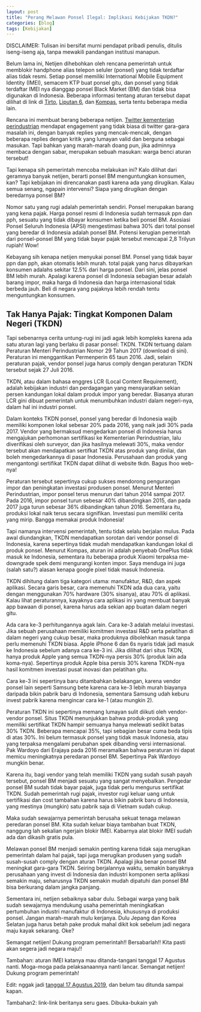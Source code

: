 ```yaml
---
layout: post
title: "Perang Melawan Ponsel Ilegal: Implikasi Kebijakan TKDN?"
categories: [blog]
tags: [Kebijakan]
---
```


DISCLAIMER: Tulisan ini bersifat murni pendapat pribadi penulis, ditulis iseng-iseng aja, tanpa mewakili pandangan institusi manapun.

Belum lama ini, Netijen dihebohkan oleh rencana pemerintah untuk memblokir handphone alias telepon seluler (ponsel) yang tidak terdaftar alias tidak resmi. Setiap ponsel memiliki International Mobile Equipment Identity (IMEI), semacem KTP buat ponsel gitu, dan ponsel yang tidak terdaftar IMEI nya dianggap ponsel Black Market (BM) dan tidak bisa digunakan di Indonesia. Beberapa informasi tentang aturan tersebut dapat dilihat di link di [Tirto](https://tirto.id/di-balik-rencana-pemerintah-akan-blokir-gawai-dari-black-market-edta), [Liputan 6](https://www.liputan6.com/tekno/read/4007657/ponsel-bm-rugikan-negara-rp-28-triliun-per-tahun?related=dable&utm_expid=.9Z4i5ypGQeGiS7w9arwTvQ.1&utm_referrer=https%3A%2F%2Fwww.google.com%2F), dan [Kompas](https://tekno.kompas.com/read/2019/07/01/11361347/rencana-blokir-ponsel-bm-di-indonesia-semakin-menguat?page=all), serta tentu beberapa media lain.

Rencana ini membuat berang beberapa netijen. [Twitter kementerian perindustrian](https://twitter.com/Kemenperin_RI/status/1148517393527795713?s=09) mendapat engagement yang tidak biasa di twitter gara-gara masalah ini, dengan banyak replies yang mencak-mencak, dengan beberapa replies dengan kritik yang lumayan valid dan berguna sebagai masukan. Tapi bahkan yang marah-marah doang pun, jika adminnya membaca dengan sabar, merupakan sebuah masukan: warga benci aturan tersebut!

Tapi kenapa sih pemerintah mencoba melakukan ini? Kalo dilihat dari geramnya banyak netijen, berarti ponsel BM menguntungkan konsumen, kan? Tapi kebijakan ini direncanakan pasti karena ada yang dirugikan. Kalau semua senang, ngapain intervensi? Siapa yang dirugikan dengan beredarnya ponsel BM?

Nomor satu yang rugi adalah pemerintah sendiri. Ponsel merupakan barang yang kena pajak. Harga ponsel resmi di Indonesia sudah termasuk ppn dan pph, sesuatu yang tidak dibayar konsumen ketika beli ponsel BM. Asosiasi Ponsel Seluruh Indonesia (APSI) mengestimasi bahwa 30% dari total ponsel yang beredar di Indonesia adalah ponsel BM. Potensi kerugian pemerintah dari ponsel-ponsel BM yang tidak bayar pajak tersebut mencapai 2,8 Trilyun rupiah! Wow!

Kebayang sih kenapa netijen menyukai ponsel BM. Ponsel yang tidak bayar ppn dan pph, akan otomatis lebih murah. total pajak yang harus dibayarkan konsumen adalahs sekitar 12.5% dari harga ponsel. Dari sini, jelas ponsel BM lebih murah. Apalagi karena ponsel di Indonesia sebagian besar adalah barang impor, maka harga di Indonesia dan harga internasional tidak berbeda jauh. Beli di negara yang pajaknya lebih rendah tentu menguntungkan konsumen.

## Tak Hanya Pajak: Tingkat Komponen Dalam Negeri (TKDN)

Tapi sebenarnya cerita untung-rugi ini jadi agak lebih kompleks karena ada satu aturan lagi yang berlaku di pasar ponsel: TKDN. TKDN tertuang dalam Peraturan Menteri Perindustrian Nomor 29 Tahun 2017 (download di sini). Peraturan ini menggantikan Permenperin 65 taun 2016. Jadi, selain peraturan pajak, vendor ponsel juga harus comply dengan peraturan TKDN tersebut sejak 27 Juli 2016.

TKDN, atau dalam bahasa enggres LCR (Local Content Requirement), adalah kebijakan industri dan perdagangan yang mensyaratkan sekian persen kandungan lokal dalam produk impor yang beredar. Biasanya aturan LCR gini dibuat pemerintah untuk menumbuhkan industri dalam negeri-nya, dalam hal ini industri ponsel.

Dalam konteks TKDN ponsel, ponsel yang beredar di Indonesia wajib memiliki komponen lokal sebesar 20% pada 2016, yang naik jadi 30% pada 2017. Vendor yang bermaksud mengedarkan ponsel di Indonesia harus mengajukan perhomonan sertifikasi ke Kementerian Perindustrian, lalu diverifikasi oleh surveyor, dan jika hasilnya melewati 30%, maka vendor tersebut akan mendapatkan sertifkat TKDN atas produk yang dinilai, dan boleh mengedarkannya di pasar Indonesia. Perusahaan dan produk yang mengantongi sertifikat TKDN dapat dilihat di website tkdn. Bagus lhoo web-nya!

Peraturan tersebut sepertinya cukup sukses mendorong pengurangan impor dan peningkatan investasi produsen ponsel. Menurut Menteri Perindustrian, impor ponsel terus menurun dari tahun 2014 sampai 2017. Pada 2016, impor ponsel turun sebesar 40% dibandingkan 2015, dan pada 2017 juga turun sebesar 36% dibandingkan tahun 2016. Sementara itu, produksi lokal naik terus secara signifikan. Investasi pun memiliki cerita yang mirip. Bangga memakai produk Indonesia!

Tapi namanya intervensi pemerintah, tentu tidak selalu berjalan mulus. Pada awal diundangkan, TKDN mendapatkan sorotan dari vendor ponsel di Indonesia, karena sepertinya tidak mudah mendapatkan kandungan lokal di produk ponsel. Menurut Kompas, aturan ini adalah penyebab OnePlus tidak masuk ke Indonesia, sementara itu beberapa produk Xiaomi terpaksa me-downgrade spek demi mengurangi konten impor. Saya menduga ini juga (salah satu?) alasan kenapa google pixel tidak masuk Indonesia.

TKDN dihitung dalam tiga kategori utama: manufaktur, R&D, dan aspek aplikasi. Secara garis besar, cara memenuhi TKDN ada dua cara, yaitu dengan menggunakan 70% hardware (30% sisanya), atau 70% di aplikasi. Kalau lihat peraturannya, kayaknya cara aplikasi ini yang membuat banyak app bawaan di ponsel, karena harus ada sekian app buatan dalam negeri gitu.

Ada cara ke-3 perhitungannya agak lain. Cara ke-3 adalah melalui investasi. Jika sebuah perusahaan memiliki komitmen investasi R&D serta pelatihan di dalam negeri yang cukup besar, maka produknya dibolehkan masuk tanpa perlu memenuhi TKDN biasa. Apple iPhone 6 dan 6s nyaris tidak jadi masuk ke Indonesia sebelum adanya cara ke-3 ini. Jika dilihat dari situs TKDN, hanya produk Apple yang semua TKDN-nya persis 30% (produk lain ada koma-nya). Sepertinya produk Apple bisa persis 30% karena TKDN-nya hasil komitmen investasi pusat inovasi dan pelatihan gitu.

Cara ke-3 ini sepertinya baru ditambahkan belakangan, karena vendor ponsel lain seperti Samsung bete karena cara ke-3 lebih murah biayanya daripada bikin pabrik baru di Indonesia, sementara Samsung udah keburu invest pabrik karena mengincar cara ke-1 (atau mungkin 2).

Peraturan TKDN ini sepertinya memang lumayan sulit diikuti oleh vendor-vendor ponsel. Situs TKDN menunjukkan bahwa produk-produk yang memiliki sertifikat TKDN hampir semuanya hanya melewati sedikit batas 30% TKDN. Beberapa mencapai 35%, tapi sebagian besar cuma beda tipis di atas 30%. Ini belum termasuk ponsel yang tidak masuk Indonesia, atau yang terpaksa mengalami perubahan spek dibanding versi internasional. Pak Wardoyo dari Erajaya pada 2016 meramalkan bahwa peraturan ini dapat memicu meningkatnya peredaran ponsel BM.
Sepertinya Pak Wardoyo mungkin benar.

Karena itu, bagi vendor yang telah memiliki TKDN yang sudah susah payah tersebut, ponsel BM menjadi sesuatu yang sangat menyebalkan. Pengedar ponsel BM sudah tidak bayar pajak, juga tidak perlu mengurus sertifikat TKDN. Sudah pemerintah rugi pajak, investor rugi keluar uang untuk sertifikasi dan cost tambahan karena harus bikin pabrik baru di Indonesia, yang mestinya (mungkin) satu pabrik saja di Vietnam sudah cukup.

Maka sudah sewajarnya pemerintah berusaha sekuat tenaga melawan peredaran ponsel BM. Kita sudah keluar biaya tambahan buat TKDN, nanggung lah sekalian ngerjain blokir IMEI. Kabarnya alat blokir IMEI sudah ada dan dikasih gratis pula.

Melawan ponsel BM menjadi semakin penting karena tidak saja merugikan pemerintah dalam hal pajak, tapi juga merugikan produsen yang sudah susah-susah comply dengan aturan TKDN. Apalagi jika benar ponsel BM meningkat gara-gara TKDN. Seiring berjalannya waktu, semakin banyaknya perusahaan yang invest di Indonesia dan industri komponen serta aplikasi semakin maju, seharusnya TKDN semakin mudah dipatuhi dan ponsel BM bisa berkurang dalam jangka panjang.

Sementara ini, netijen sebaiknya sabar dulu. Sebagai warga yang baik sudah sewajarnya mendukung usaha pemerintah meningkatkan pertumbuhan industri manufaktur di Indonesia, khususnya di produksi ponsel. Jangan marah-marah mulu kerjanya. Dulu Jepang dan Korea Selatan juga harus betah pake produk mahal dikit kok sebelum jadi negara maju kayak sekarang. Oke?

Semangat netijen! Dukung program pemerintah!! Bersabarlah!! Kita pasti akan segera jadi negara maju!!

Tambahan: aturan IMEI katanya mau ditanda-tangani tanggal 17 Agustus nanti. Moga-moga pada pelaksanaannya nanti lancar. Semangat netijen! Dukung program pemerintah!

Edit: nggak jadi [tanggal 17 Agustus 2019](https://m.kumparan.com/amp/@kumparantech/alasan-pemerintah-tak-jadi-resmikan-aturan-imei-pada-17-agustus-2019-1rgsuhHelRa?utm_medium=post&utm_source=Twitter&utm_campaign=tk&utm_content=tk140A&__twitter_impression=true), dan belum tau ditunda sampai kapan.

Tambahan2: link-link beritanya seru gaes. Dibuka-bukain yah




